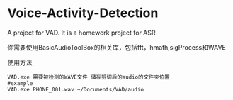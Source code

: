 # Voice-Activity-Detection
A project for VAD. It is a homework project for ASR

你需要使用BasicAudioToolBox的相关库，包括fft，hmath,sigProcess和WAVE

使用方法

```Shell
VAD.exe 需要被检测的WAVE文件 储存剪切后的audio的文件夹位置
#example
VAD.exe PHONE_001.wav ~/Documents/VAD/audio
```